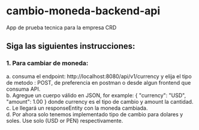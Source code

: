# cambio-moneda-backend-api
App de prueba tecnica para la empresa CRD

## Siga las siguientes instrucciones:
### 1. Para cambiar de moneda: <br/>
  a. consuma el endpoint:  http://localhost:8080/api/v1/currency 
     y elija el tipo de metodo : POST, 
     de preferencia en postman o desde algun frontend que consuma API. <br/>
  b. Agregue un cuerpo válido en JSON, for example: { "currency": "USD", "amount": 1.00 }
     donde currency es el tipo de cambio y amount la cantidad. <br/>
  c. Le llegará un responseEntity con la moneda cambiada. <br/>
  d. Por ahora solo tenemos implementado tipo de cambio para dolares y soles. Use solo (USD or PEN) respectivamente.
